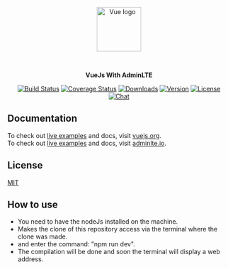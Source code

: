 <p align="center"><a href="https://vuejs.org" target="_blank" rel="noopener noreferrer"><img width="100" src="https://vuejs.org/images/logo.png" alt="Vue logo"></a></p>
<br>
<p align="center">
<strong> VueJs With AdminLTE
</strong>
</p>
<p align="center">
  <a href="https://circleci.com/gh/vuejs/vue/tree/dev"><img src="https://img.shields.io/circleci/project/vuejs/vue/dev.svg" alt="Build Status"></a>
  <a href="https://codecov.io/github/vuejs/vue?branch=dev"><img src="https://img.shields.io/codecov/c/github/vuejs/vue/dev.svg" alt="Coverage Status"></a>
  <a href="https://npmcharts.com/compare/vue?minimal=true"><img src="https://img.shields.io/npm/dm/vue.svg" alt="Downloads"></a>
  <a href="https://www.npmjs.com/package/vue"><img src="https://img.shields.io/npm/v/vue.svg" alt="Version"></a>
  <a href="https://www.npmjs.com/package/vue"><img src="https://img.shields.io/npm/l/vue.svg" alt="License"></a>
  <a href="https://chat.vuejs.org/"><img src="https://img.shields.io/badge/chat-on%20discord-7289da.svg" alt="Chat"></a>
</p>

## Documentation

To check out [live examples](https://vuejs.org/v2/examples/) and docs, visit [vuejs.org](https://vuejs.org).
<br>
To check out [live examples](https://adminlte.io/themes/AdminLTE/index2.html) and docs, visit [adminlte.io](https://adminlte.io/docs/2.4/layout).

## License

[MIT](http://opensource.org/licenses/MIT)

## How to use

- You need to have the nodeJs installed on the machine.
- Makes the clone of this repository access via the terminal where the clone was made.
- and enter the command: "npm run dev".
- The compilation will be done and soon the terminal will display a web address.



